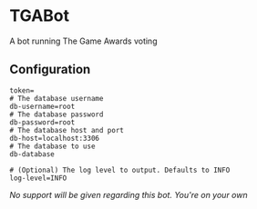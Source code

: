 # TGABot
A bot running The Game Awards voting

## Configuration
    token=
    # The database username
    db-username=root
    # The database password
    db-password=root
    # The database host and port
    db-host=localhost:3306
    # The database to use
    db-database

    # (Optional) The log level to output. Defaults to INFO
    log-level=INFO

_No support will be given regarding this bot. You're on your own_
